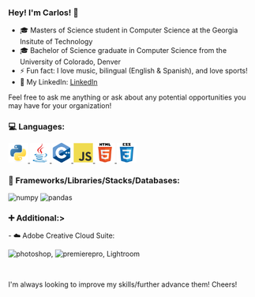 ### Hey! I'm Carlos! 🌱
<ul>
  <li>🎓 Masters of Science student in Computer Science at the Georgia Insitute of Technology</li>
  <li>🎓 Bachelor of Science graduate in Computer Science from the University of Colorado, Denver</li>
  <li>⚡ Fun fact: I love music, bilingual (English & Spanish), and love sports!</li>
  <li>💼 My LinkedIn: <a href="https://www.linkedin.com/in/carlos-valdez-cv/">LinkedIn</a></li>
</ul>
<p>Feel free to ask me anything or ask about any potential opportunities you may have for your organization!</p>

<h3 align="left">💻 Languages:</h3>
<p align="left">
  <!-- Python -->
  <a 
    href="https://www.python.org" target="_blank" rel="noreferrer"> 
    <img src="https://raw.githubusercontent.com/devicons/devicon/master/icons/python/python-original.svg" alt="python" width="40" height="40"/>
  </a> 
  <!-- Java -->
  <a 
    href="https://www.java.com" target="_blank" rel="noreferrer"> 
    <img src="https://raw.githubusercontent.com/devicons/devicon/master/icons/java/java-original.svg" alt="java" width="40" height="40"/>
  </a>
  <!-- C++ -->
  <a href="https://www.w3schools.com/cpp/" target="_blank" rel="noreferrer"> 
    <img src="https://raw.githubusercontent.com/devicons/devicon/master/icons/cplusplus/cplusplus-original.svg" alt="cplusplus" width="40" height="40"/>
  </a>
  <!-- JavaScript -->
  <a href="https://developer.mozilla.org/en-US/docs/Web/JavaScript" target="_blank" rel="noreferrer"> 
    <img src="https://raw.githubusercontent.com/devicons/devicon/master/icons/javascript/javascript-original.svg" alt="javascript" width="40" height="40"/>
  </a>
  <!-- HTML -->
  <a href="https://www.w3.org/html/" target="_blank" rel="noreferrer"> 
    <img src="https://raw.githubusercontent.com/devicons/devicon/master/icons/html5/html5-original-wordmark.svg" alt="html5" width="40" height="40"/>
  </a>
  <!-- CSS -->
  <a href="https://www.w3schools.com/css/" target="_blank" rel="noreferrer"> 
    <img src="https://raw.githubusercontent.com/devicons/devicon/master/icons/css3/css3-original-wordmark.svg" alt="css3" width="40" height="40"/> 
  </a>
</p>
<h3 align="left">🔨 Frameworks/Libraries/Stacks/Databases:</h3>
  <!-- NumPy -->
  <a>
    <img src="https://cdn.jsdelivr.net/gh/devicons/devicon@latest/icons/numpy/numpy-original.svg" alt="numpy" width="40" height="40"/>
  </a>
  <!-- Pandas -->
  <a>
    <img src="https://cdn.jsdelivr.net/gh/devicons/devicon@latest/icons/pandas/pandas-original-wordmark.svg" alt="pandas" width="40" height="40"/>
  </a>
<h3 align="left">➕ Additional:></h3>
- ☁️ Adobe Creative Cloud Suite:
<a>
  <p align="left">
      <img src="https://cdn.jsdelivr.net/gh/devicons/devicon@latest/icons/photoshop/photoshop-original.svg" alt="photoshop" width="40" height="40"/>,
      <img src="https://cdn.jsdelivr.net/gh/devicons/devicon@latest/icons/premierepro/premierepro-original.svg" alt="premierepro" width="40" height="40"/>, 
      Lightroom
  </p>
</a>
<br>
<p>I'm always looking to improve my skills/further advance them! Cheers!</p>
<!--
    **valdcarl/valdcarl** is a ✨ _special_ ✨ repository because its `README.md` (this file) appears on your GitHub profile.
    
    Here are some ideas to get you started:
    
    - 🔭 I’m currently working on ...
    - 🌱 I’m currently learning ...
    - 👯 I’m looking to collaborate on ...
    - 🤔 I’m looking for help with ...
    - 💬 Ask me about ...
    - 📫 How to reach me: ...
    - 😄 Pronouns: ...
    - ⚡ Fun fact: ...
-->
